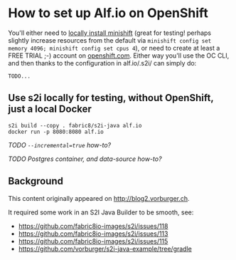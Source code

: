 # How to set up Alf.io on OpenShift

You'll either need to [locally install minishift](https://docs.openshift.org/latest/minishift/index.html) 
(great for testing! perhaps slightly increase resources from the default via `minishift config set memory 4096; minishift config set cpus 4`),
or need to create at least a FREE TRIAL ;-) account on [openshift.com](https://www.openshift.com).
Either way you'll use the OC CLI, and then thanks to the configuration in alf.io/.s2i/ can simply do:

    TODO...


## Use s2i locally for testing, without OpenShift, just a local Docker

    s2i build --copy . fabric8/s2i-java alf.io
    docker run -p 8080:8080 alf.io

_TODO `--incremental=true` how-to?_

_TODO Postgres container, and data-source how-to?_


## Background

This content originally appeared on http://blog2.vorburger.ch.

It required some work in an S2I Java Builder to be smooth, see:

* https://github.com/fabric8io-images/s2i/issues/118
* https://github.com/fabric8io-images/s2i/issues/113
* https://github.com/fabric8io-images/s2i/issues/115
* https://github.com/vorburger/s2i-java-example/tree/gradle

